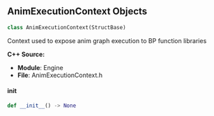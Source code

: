 ## AnimExecutionContext Objects

```python
class AnimExecutionContext(StructBase)
```

Context used to expose anim graph execution to BP function libraries

**C++ Source:**

- **Module**: Engine
- **File**: AnimExecutionContext.h

<a id="unreal.AnimExecutionContext.__init__"></a>

#### __init__

```python
def __init__() -> None
```

<a id="unreal.AnimInitializationContext"></a>